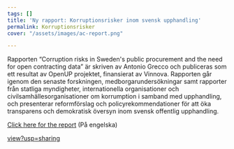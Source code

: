 ```yaml
---
tags: []
title: 'Ny rapport: Korruptionsrisker inom svensk upphandling'
permalink: Korruptionsrisker
cover: "/assets/images/ac-report.png"

---
```

Rapporten “Corruption risks in Sweden's public procurement and the need for open contracting data” är skriven av Antonio Grecco och publiceras som ett resultat av OpenUP projektet, finansierat av Vinnova. Rapporten går igenom den senaste forskningen, medborgarundersökningar samt rapporter från statliga myndigheter, internationella organisationer och civilsamhällesorganisationer om korrumption i samband med upphandling, och presenterar reformförslag och policyrekommendationer för att öka transparens och demokratisk översyn inom svensk offentlig upphandling.

[Click here for the report](https://drive.google.com/file/d/1t2LQLdy_G-85aV6x_UIaE0rdPVbKDcy4/view?usp=sharing "Ny rapport: Korruptionsrisker inom svensk upphandling") (På engelska)

[view?usp=sharing](https://drive.google.com/file/d/1zdPiK0s-MmZK9-7jqRI3gBGgjVrguH8O/view?usp=sharing "view?usp=sharing")